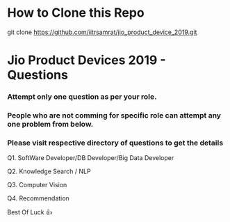 # How to Clone this Repo

git clone https://github.com/iitrsamrat/jio_product_device_2019.git


# Jio Product Devices 2019 - Questions

### Attempt only one question as per your role. 

### People who are not comming for specific role can attempt any one problem from below.

### Please visit respective directory of questions to get the details

Q1. SoftWare Developer/DB Developer/Big Data Developer
 

Q2. Knowledge Search / NLP
 

  
Q3. Computer Vision
 

Q4. Recommendation
    
 
Best Of Luck :+1: 
    
